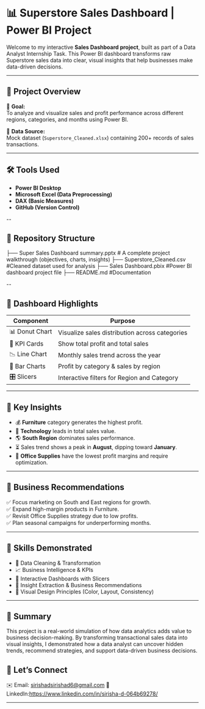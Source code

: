 # 📊 Superstore Sales Dashboard | Power BI Project

Welcome to my interactive **Sales Dashboard project**, built as part of a Data Analyst Internship Task. This Power BI dashboard transforms raw Superstore sales data into clear, visual insights that help businesses make data-driven decisions.

---

## 🚀 Project Overview

🔎 **Goal:**  
To analyze and visualize sales and profit performance across different regions, categories, and months using Power BI.

📂 **Data Source:**  
Mock dataset (`Superstore_Cleaned.xlsx`) containing 200+ records of sales transactions.

---
## 🛠️ Tools Used

- **Power BI Desktop**  
- **Microsoft Excel (Data Preprocessing)**  
- **DAX (Basic Measures)**  
- **GitHub (Version Control)**

--

## 📂 Repository Structure

 ├── Super Sales Dashboard summary.pptx   # A complete project walkthrough (objectives, charts, insights)
 ├── Superstore_Cleaned.csv               #Cleaned dataset used for analysis
 ├── Sales Dashboard.pbix                 #Power BI dashboard project file
 ├── README.md                            #Documentation

 --

## 📌 Dashboard Highlights

| Component           | Purpose                                         |
|---------------------|--------------------------------------------------|
| 📊 Donut Chart       | Visualize sales distribution across categories |
| 💸 KPI Cards         | Show total profit and total sales              |
| 📉 Line Chart        | Monthly sales trend across the year            |
| 🧾 Bar Charts        | Profit by category & sales by region           |
| 🎛️ Slicers           | Interactive filters for Region and Category    |

---

## 📍 Key Insights

- 💰 **Furniture** category generates the highest profit.
- 🛒 **Technology** leads in total sales value.
- 🌎 **South Region** dominates sales performance.
- ⏳ Sales trend shows a peak in **August**, dipping toward **January**.
- 🧾 **Office Supplies** have the lowest profit margins and require optimization.

---

## 🧠 Business Recommendations

✅ Focus marketing on South and East regions for growth.  
✅ Expand high-margin products in Furniture.  
✅ Revisit Office Supplies strategy due to low profits.  
✅ Plan seasonal campaigns for underperforming months.

---

## 🎯 Skills Demonstrated

- 📌 Data Cleaning & Transformation  
- 📈 Business Intelligence & KPIs  
- 🧩 Interactive Dashboards with Slicers  
- 🧠 Insight Extraction & Business Recommendations  
- 🎨 Visual Design Principles (Color, Layout, Consistency)

---

## 📝 Summary

This project is a real-world simulation of how data analytics adds value to business decision-making. By transforming transactional sales data into visual insights, I demonstrated how a data analyst can uncover hidden trends, recommend strategies, and support data-driven business decisions.

## 🤝 Let’s Connect

✉️ Email: sirishadsirishad6@gmail.com
💼 LinkedIn:https://www.linkedin.com/in/sirisha-d-064b69278/   


---






 

